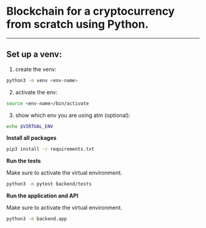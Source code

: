 # Blockchain for a cryptocurrency from scratch using Python.

---

## **Set up a venv:**

1. create the venv:
```bash
python3 -m venv <env-name>
```

2. activate the env:
```bash
source <env-name>/bin/activate
```

3. show which env you are using atm (optional):
```bash
echo $VIRTUAL_ENV
```

**Install all packages**
```bash
pip3 install -r requirements.txt
```

**Run the tests**

Make sure to activate the virtual environment.

```bash
python3 -m pytest backend/tests
```


**Run the application and API**

Make sure to activate the virtual environment.

```bash
python3 -m backend.app
```
